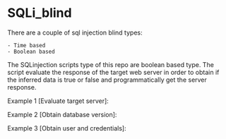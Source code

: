 # SQLi_blind
There are a couple of sql injection blind types:


    - Time based
    - Boolean based


The SQLinjection scripts type of this repo are boolean based type.
The script evaluate the response of the target web server in order to obtain if the inferred data is true or false and programmatically get the server response.

Example 1 [Evaluate target server]:



Example 2 [Obtain database version]:




Example 3 [Obtain user and credentials]:


